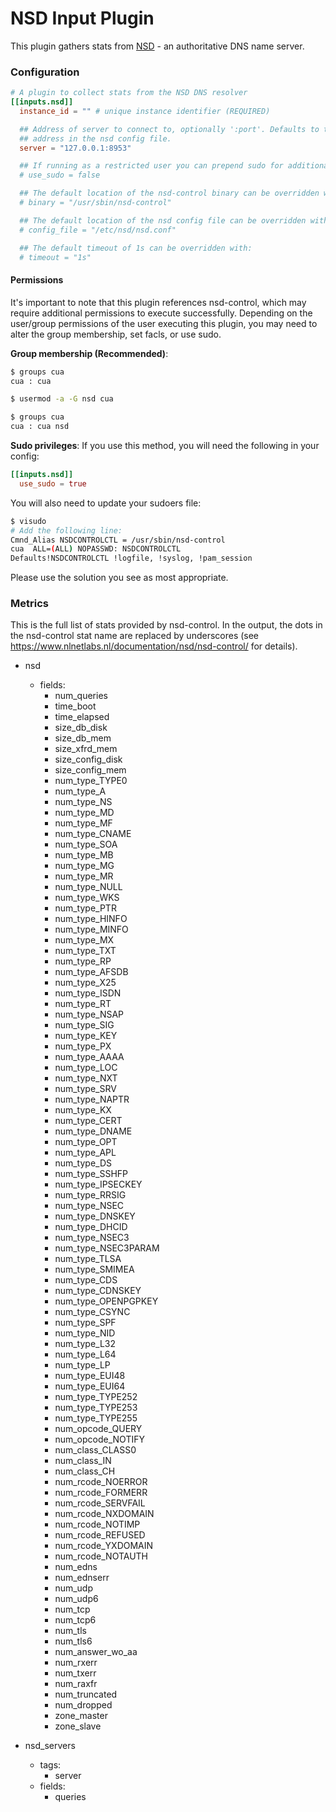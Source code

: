 # NSD Input Plugin

This plugin gathers stats from
[NSD](https://www.nlnetlabs.nl/projects/nsd/about) - an authoritative DNS name
server.

### Configuration

```toml
# A plugin to collect stats from the NSD DNS resolver
[[inputs.nsd]]
  instance_id = "" # unique instance identifier (REQUIRED)

  ## Address of server to connect to, optionally ':port'. Defaults to the
  ## address in the nsd config file.
  server = "127.0.0.1:8953"

  ## If running as a restricted user you can prepend sudo for additional access:
  # use_sudo = false

  ## The default location of the nsd-control binary can be overridden with:
  # binary = "/usr/sbin/nsd-control"

  ## The default location of the nsd config file can be overridden with:
  # config_file = "/etc/nsd/nsd.conf"

  ## The default timeout of 1s can be overridden with:
  # timeout = "1s"
```

#### Permissions

It's important to note that this plugin references nsd-control, which may
require additional permissions to execute successfully.  Depending on the
user/group permissions of the user executing this plugin, you may
need to alter the group membership, set facls, or use sudo.

**Group membership (Recommended)**:

```bash
$ groups cua
cua : cua

$ usermod -a -G nsd cua

$ groups cua
cua : cua nsd
```

**Sudo privileges**:
If you use this method, you will need the following in your config:

```toml
[[inputs.nsd]]
  use_sudo = true
```

You will also need to update your sudoers file:

```bash
$ visudo
# Add the following line:
Cmnd_Alias NSDCONTROLCTL = /usr/sbin/nsd-control
cua  ALL=(ALL) NOPASSWD: NSDCONTROLCTL
Defaults!NSDCONTROLCTL !logfile, !syslog, !pam_session
```

Please use the solution you see as most appropriate.

### Metrics

This is the full list of stats provided by nsd-control. In the output, the
dots in the nsd-control stat name are replaced by underscores (see
<https://www.nlnetlabs.nl/documentation/nsd/nsd-control/> for details).

- nsd
    - fields:
        - num_queries
        - time_boot
        - time_elapsed
        - size_db_disk
        - size_db_mem
        - size_xfrd_mem
        - size_config_disk
        - size_config_mem
        - num_type_TYPE0
        - num_type_A
        - num_type_NS
        - num_type_MD
        - num_type_MF
        - num_type_CNAME
        - num_type_SOA
        - num_type_MB
        - num_type_MG
        - num_type_MR
        - num_type_NULL
        - num_type_WKS
        - num_type_PTR
        - num_type_HINFO
        - num_type_MINFO
        - num_type_MX
        - num_type_TXT
        - num_type_RP
        - num_type_AFSDB
        - num_type_X25
        - num_type_ISDN
        - num_type_RT
        - num_type_NSAP
        - num_type_SIG
        - num_type_KEY
        - num_type_PX
        - num_type_AAAA
        - num_type_LOC
        - num_type_NXT
        - num_type_SRV
        - num_type_NAPTR
        - num_type_KX
        - num_type_CERT
        - num_type_DNAME
        - num_type_OPT
        - num_type_APL
        - num_type_DS
        - num_type_SSHFP
        - num_type_IPSECKEY
        - num_type_RRSIG
        - num_type_NSEC
        - num_type_DNSKEY
        - num_type_DHCID
        - num_type_NSEC3
        - num_type_NSEC3PARAM
        - num_type_TLSA
        - num_type_SMIMEA
        - num_type_CDS
        - num_type_CDNSKEY
        - num_type_OPENPGPKEY
        - num_type_CSYNC
        - num_type_SPF
        - num_type_NID
        - num_type_L32
        - num_type_L64
        - num_type_LP
        - num_type_EUI48
        - num_type_EUI64
        - num_type_TYPE252
        - num_type_TYPE253
        - num_type_TYPE255
        - num_opcode_QUERY
        - num_opcode_NOTIFY
        - num_class_CLASS0
        - num_class_IN
        - num_class_CH
        - num_rcode_NOERROR
        - num_rcode_FORMERR
        - num_rcode_SERVFAIL
        - num_rcode_NXDOMAIN
        - num_rcode_NOTIMP
        - num_rcode_REFUSED
        - num_rcode_YXDOMAIN
        - num_rcode_NOTAUTH
        - num_edns
        - num_ednserr
        - num_udp
        - num_udp6
        - num_tcp
        - num_tcp6
        - num_tls
        - num_tls6
        - num_answer_wo_aa
        - num_rxerr
        - num_txerr
        - num_raxfr
        - num_truncated
        - num_dropped
        - zone_master
        - zone_slave

- nsd_servers
    - tags:
        - server
    - fields:
        - queries
